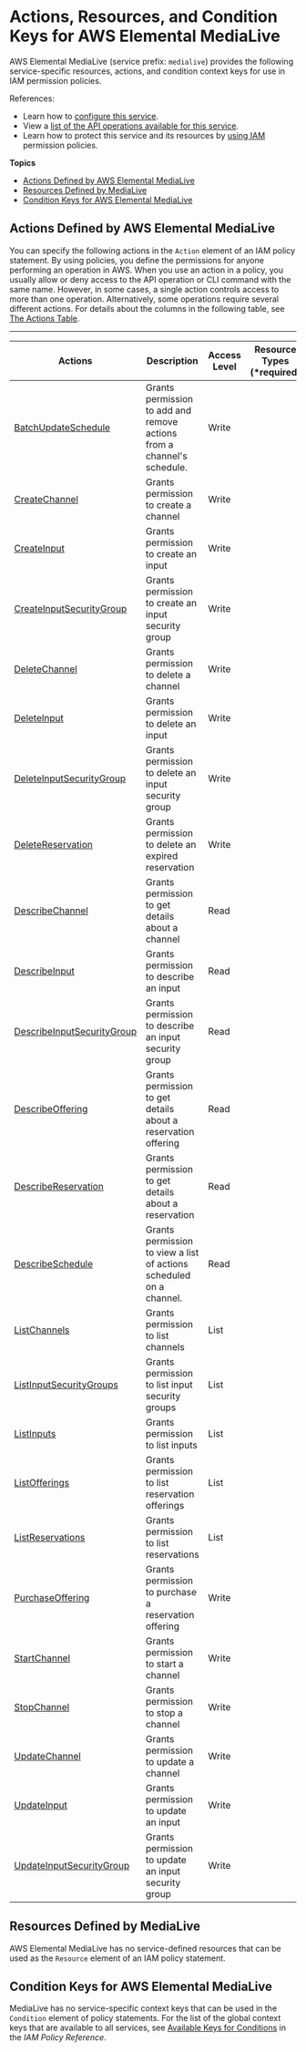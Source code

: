 # Actions, Resources, and Condition Keys for AWS Elemental MediaLive<a name="list_awselementalmedialive"></a>

AWS Elemental MediaLive \(service prefix: `medialive`\) provides the following service\-specific resources, actions, and condition context keys for use in IAM permission policies\.

References:
+ Learn how to [configure this service](https://docs.aws.amazon.com//medialive/latest/ug/)\.
+ View a [list of the API operations available for this service](https://docs.aws.amazon.com//medialive/latest/ug/)\.
+ Learn how to protect this service and its resources by [using IAM](https://docs.aws.amazon.com//medialive/latest/ug/IAM_policies.html) permission policies\.

**Topics**
+ [Actions Defined by AWS Elemental MediaLive](#awselementalmedialive-actions-as-permissions)
+ [Resources Defined by MediaLive](#awselementalmedialive-resources-for-iam-policies)
+ [Condition Keys for AWS Elemental MediaLive](#awselementalmedialive-policy-keys)

## Actions Defined by AWS Elemental MediaLive<a name="awselementalmedialive-actions-as-permissions"></a>

You can specify the following actions in the `Action` element of an IAM policy statement\. By using policies, you define the permissions for anyone performing an operation in AWS\. When you use an action in a policy, you usually allow or deny access to the API operation or CLI command with the same name\. However, in some cases, a single action controls access to more than one operation\. Alternatively, some operations require several different actions\. For details about the columns in the following table, see [The Actions Table](reference_policies_actions-resources-contextkeys.md#actions_table)\.


****  

| Actions | Description | Access Level | Resource Types \(\*required\) | Condition Keys | Dependent Actions | 
| --- | --- | --- | --- | --- | --- | 
|   [ BatchUpdateSchedule ](https://docs.aws.amazon.com//medialive/latest/ug/batching-actions.html)  | Grants permission to add and remove actions from a channel's schedule\. | Write |  |  |  | 
|   [ CreateChannel ](https://docs.aws.amazon.com//medialive/latest/ug/creating-channel-scratch.html)  | Grants permission to create a channel | Write |  |  |  | 
|   [ CreateInput ](https://docs.aws.amazon.com//medialive/latest/ug/creating-input.html)  | Grants permission to create an input | Write |  |  |  | 
|   [ CreateInputSecurityGroup ](https://docs.aws.amazon.com//medialive/latest/ug/working-with-input-security-groups.html)  | Grants permission to create an input security group | Write |  |  |  | 
|   [ DeleteChannel ](https://docs.aws.amazon.com//medialive/latest/ug/editing-deleting-channel.html)  | Grants permission to delete a channel | Write |  |  |  | 
|   [ DeleteInput ](https://docs.aws.amazon.com//medialive/latest/ug/delete-input.html)  | Grants permission to delete an input | Write |  |  |  | 
|   [ DeleteInputSecurityGroup ](https://docs.aws.amazon.com//medialive/latest/ug/delete-input-security-group.html)  | Grants permission to delete an input security group | Write |  |  |  | 
|   [ DeleteReservation ](https://docs.aws.amazon.com//medialive/latest/ug/deleting-reservations.html)  | Grants permission to delete an expired reservation | Write |  |  |  | 
|   [ DescribeChannel ](https://docs.aws.amazon.com//medialive/latest/ug/viewing-channel-configuration.html)  | Grants permission to get details about a channel | Read |  |  |  | 
|   [ DescribeInput ](https://docs.aws.amazon.com//medialive/latest/ug/edit-input.html)  | Grants permission to describe an input | Read |  |  |  | 
|   [ DescribeInputSecurityGroup ](https://docs.aws.amazon.com//medialive/latest/ug/edit-input-security-group.html)  | Grants permission to describe an input security group | Read |  |  |  | 
|   [ DescribeOffering ](https://docs.aws.amazon.com//medialive/latest/ug/purchasing-reservations.html)  | Grants permission to get details about a reservation offering | Read |  |  |  | 
|   [ DescribeReservation ](https://docs.aws.amazon.com//medialive/latest/ug/view-reservations.html)  | Grants permission to get details about a reservation | Read |  |  |  | 
|   [ DescribeSchedule ](https://docs.aws.amazon.com//medialive/latest/ug/viewing-actions-schedule.html)  | Grants permission to view a list of actions scheduled on a channel\. | Read |  |  |  | 
|   [ ListChannels ](https://docs.aws.amazon.com//medialive/latest/ug/viewing-channel-configuration.html)  | Grants permission to list channels | List |  |  |  | 
|   [ ListInputSecurityGroups ](https://docs.aws.amazon.com//medialive/latest/ug/edit-input-security-group.html)  | Grants permission to list input security groups | List |  |  |  | 
|   [ ListInputs ](https://docs.aws.amazon.com//medialive/latest/ug/edit-input.html)  | Grants permission to list inputs | List |  |  |  | 
|   [ ListOfferings ](https://docs.aws.amazon.com//medialive/latest/ug/purchasing-reservations.html)  | Grants permission to list reservation offerings | List |  |  |  | 
|   [ ListReservations ](https://docs.aws.amazon.com//medialive/latest/ug/view-reservations.html)  | Grants permission to list reservations | List |  |  |  | 
|   [ PurchaseOffering ](https://docs.aws.amazon.com//medialive/latest/ug/purchasing-reservations.html)  | Grants permission to purchase a reservation offering | Write |  |  |  | 
|   [ StartChannel ](https://docs.aws.amazon.com//medialive/latest/ug/starting-stopping-deleting-a-channel.html)  | Grants permission to start a channel | Write |  |  |  | 
|   [ StopChannel ](https://docs.aws.amazon.com//medialive/latest/ug/starting-stopping-deleting-a-channel.html)  | Grants permission to stop a channel | Write |  |  |  | 
|   [ UpdateChannel ](https://docs.aws.amazon.com//medialive/latest/ug/editing-deleting-channel.html)  | Grants permission to update a channel | Write |  |  |  | 
|   [ UpdateInput ](https://docs.aws.amazon.com//medialive/latest/ug/edit-input.html)  | Grants permission to update an input | Write |  |  |  | 
|   [ UpdateInputSecurityGroup ](https://docs.aws.amazon.com//medialive/latest/ug/edit-input-security-group.html)  | Grants permission to update an input security group | Write |  |  |  | 

## Resources Defined by MediaLive<a name="awselementalmedialive-resources-for-iam-policies"></a>

AWS Elemental MediaLive has no service\-defined resources that can be used as the `Resource` element of an IAM policy statement\.

## Condition Keys for AWS Elemental MediaLive<a name="awselementalmedialive-policy-keys"></a>

MediaLive has no service\-specific context keys that can be used in the `Condition` element of policy statements\. For the list of the global context keys that are available to all services, see [Available Keys for Conditions](reference_policies_condition-keys.html#AvailableKeys) in the *IAM Policy Reference*\.